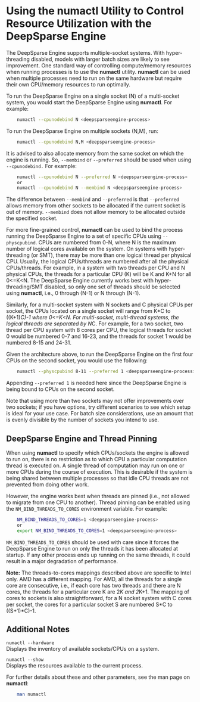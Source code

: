 <!--
Copyright (c) 2021 - present / Neuralmagic, Inc. All Rights Reserved.

Licensed under the Apache License, Version 2.0 (the "License");
you may not use this file except in compliance with the License.
You may obtain a copy of the License at

   http://www.apache.org/licenses/LICENSE-2.0

Unless required by applicable law or agreed to in writing,
software distributed under the License is distributed on an "AS IS" BASIS,
WITHOUT WARRANTIES OR CONDITIONS OF ANY KIND, either express or implied.
See the License for the specific language governing permissions and
limitations under the License.
-->

# Using the numactl Utility to Control Resource Utilization with the DeepSparse Engine

The DeepSparse Engine supports multiple-socket systems. With hyper-threading disabled, models with larger batch sizes are likely to see improvement. One standard way of controlling compute/memory resources when running processes is to use the **numactl** utility. **numactl** can be used when multiple processes need to run on the same hardware but require their own CPU/memory resources to run optimally.

To run the DeepSparse Engine on a single socket (N) of a multi-socket system, you would start the DeepSparse Engine using **numactl**. For example:

```bash
    numactl --cpunodebind N <deepsparseengine-process>
```

To run the DeepSparse Engine on multiple sockets (N,M), run:

```bash
    numactl --cpunodebind N,M <deepsparseengine-process>
```

It is advised to also allocate memory from the same socket on which the engine is running. So, `--membind` or `--preferred` should be used when using `--cpunodebind.` For example:

```bash
    numactl --cpunodebind N --preferred N <deepsparseengine-process>
    or
    numactl --cpunodebind N --membind N <deepsparseengine-process>
```

The difference between `--membind` and `--preferred` is that `--preferred` allows memory from other sockets to be allocated if the current socket is out of memory.  `--membind` does not allow memory to be allocated outside the specified socket.

For more fine-grained control, **numactl** can be used to bind the process running the DeepSparse Engine to a set of specific CPUs using `--physcpubind`. CPUs are numbered from 0-N, where N is the maximum number of logical cores available on the system. On systems with hyper-threading (or SMT), there may be more than one logical thread per physical CPU. Usually, the logical CPUs/threads are numbered after all the physical CPUs/threads. For example, in a system with two threads per CPU and N physical CPUs, the threads for a particular CPU (K) will be K and K+N for all 0&lt;=K&lt;N. The DeepSparse Engine currently works best with hyper-threading/SMT disabled, so only one set of threads should be selected using **numactl**, i.e., 0 through (N-1) or N through (N-1).

Similarly, for a multi-socket system with N sockets and C physical CPUs per socket, the CPUs located on a single socket will range from K*C to ((K+1)*C)-1 where 0&lt;=K&lt;N. For multi-socket, multi-thread systems, the logical threads are separated by N*C. For example, for a two socket, two thread per CPU system with 8 cores per CPU, the logical threads for socket 0 would be numbered 0-7 and 16-23, and the threads for socket 1 would be numbered 8-15 and 24-31.

Given the architecture above, to run the DeepSparse Engine on the first four CPUs on the second socket, you would use the following:

```bash
    numactl --physcpubind 8-11 --preferred 1 <deepsparseengine-process>
```

Appending `--preferred 1` is needed here since the DeepSparse Engine is being bound to CPUs on the second socket.

Note that using more than two sockets may not offer improvements over two sockets; if you have options, try different scenarios to see which setup is ideal for your use case. For batch size considerations, use an amount that is evenly divisible by the number of sockets you intend to use.


## DeepSparse Engine and Thread Pinning

When using **numactl** to specify which CPUs/sockets the engine is allowed to run on, there is no restriction as to which CPU a particular computation thread is executed on. A single thread of computation may run on one or more CPUs during the course of execution. This is desirable if the system is being shared between multiple processes so that idle CPU threads are not prevented from doing other work.

However, the engine works best when threads are pinned (i.e., not allowed to migrate from one CPU to another). Thread pinning can be enabled using the `NM_BIND_THREADS_TO_CORES` environment variable. For example:

```bash
    NM_BIND_THREADS_TO_CORES=1 <deepsparseengine-process>
    or
    export NM_BIND_THREADS_TO_CORES=1 <deepsparseengine-process>
```

`NM_BIND_THREADS_TO_CORES` should be used with care since it forces the DeepSparse Engine to run on only the threads it has been allocated at startup. If any other process ends up running on the same threads, it could result in a major degradation of performance.

**Note:** The threads-to-cores mappings described above are specific to Intel only. AMD has a different mapping. For AMD, all the threads for a single core are consecutive, i.e., if each core has two threads and there are N cores, the threads for a particular core K are 2*K and 2*K+1.  The mapping of cores to sockets is also straightforward, for a N socket system with C cores per socket, the cores for a particular socket S are numbered S*C to ((S+1)*C)-1.

## Additional Notes

`numactl --hardware` </br>
Displays the inventory of available sockets/CPUs on a system.

`numactl --show` </br>
Displays the resources available to the current process.

For further details about these and other parameters, see the man page on **numactl**:

```bash
    man numactl
```
